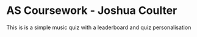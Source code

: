 # AS Coursework - Joshua Coulter

This is is a simple music quiz with a leaderboard and quiz personalisation
